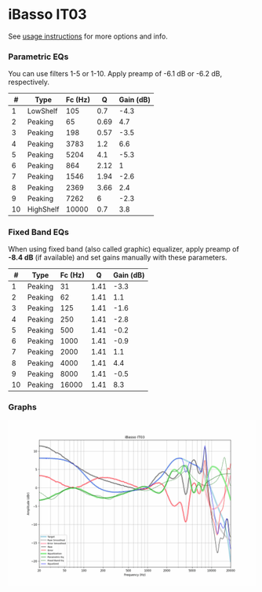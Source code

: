 # iBasso IT03
See [usage instructions](https://github.com/jaakkopasanen/AutoEq#usage) for more options and info.

### Parametric EQs
You can use filters 1-5 or 1-10. Apply preamp of -6.1 dB or -6.2 dB, respectively.

|   # | Type      |   Fc (Hz) |    Q |   Gain (dB) |
|-----|-----------|-----------|------|-------------|
|   1 | LowShelf  |       105 | 0.7  |        -4.3 |
|   2 | Peaking   |        65 | 0.69 |         4.7 |
|   3 | Peaking   |       198 | 0.57 |        -3.5 |
|   4 | Peaking   |      3783 | 1.2  |         6.6 |
|   5 | Peaking   |      5204 | 4.1  |        -5.3 |
|   6 | Peaking   |       864 | 2.12 |         1   |
|   7 | Peaking   |      1546 | 1.94 |        -2.6 |
|   8 | Peaking   |      2369 | 3.66 |         2.4 |
|   9 | Peaking   |      7262 | 6    |        -2.3 |
|  10 | HighShelf |     10000 | 0.7  |         3.8 |

### Fixed Band EQs
When using fixed band (also called graphic) equalizer, apply preamp of **-8.4 dB** (if available) and set gains manually with these parameters.

|   # | Type    |   Fc (Hz) |    Q |   Gain (dB) |
|-----|---------|-----------|------|-------------|
|   1 | Peaking |        31 | 1.41 |        -3.3 |
|   2 | Peaking |        62 | 1.41 |         1.1 |
|   3 | Peaking |       125 | 1.41 |        -1.6 |
|   4 | Peaking |       250 | 1.41 |        -2.8 |
|   5 | Peaking |       500 | 1.41 |        -0.2 |
|   6 | Peaking |      1000 | 1.41 |        -0.9 |
|   7 | Peaking |      2000 | 1.41 |         1.1 |
|   8 | Peaking |      4000 | 1.41 |         4.4 |
|   9 | Peaking |      8000 | 1.41 |        -0.5 |
|  10 | Peaking |     16000 | 1.41 |         8.3 |

### Graphs
![](./iBasso%20IT03.png)
